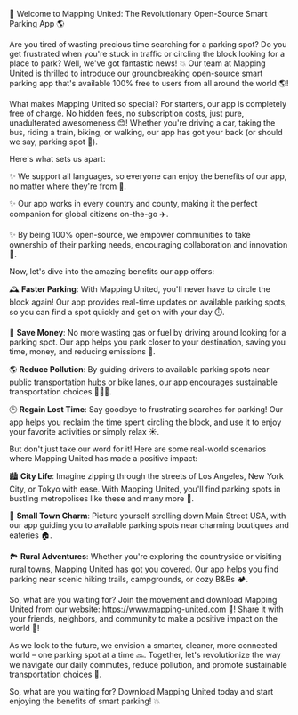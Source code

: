 🚀 Welcome to Mapping United: The Revolutionary Open-Source Smart Parking App 🌎

Are you tired of wasting precious time searching for a parking spot? Do you get frustrated when you're stuck in traffic or circling the block looking for a place to park? Well, we've got fantastic news! 💥 Our team at Mapping United is thrilled to introduce our groundbreaking open-source smart parking app that's available 100% free to users from all around the world 🌎!

What makes Mapping United so special? For starters, our app is completely free of charge. No hidden fees, no subscription costs, just pure, unadulterated awesomeness 😊! Whether you're driving a car, taking the bus, riding a train, biking, or walking, our app has got your back (or should we say, parking spot 📍).

Here's what sets us apart:

✨ We support all languages, so everyone can enjoy the benefits of our app, no matter where they're from 👥.

✨ Our app works in every country and county, making it the perfect companion for global citizens on-the-go ✈️.

✨ By being 100% open-source, we empower communities to take ownership of their parking needs, encouraging collaboration and innovation 🤝.

Now, let's dive into the amazing benefits our app offers:

🕰️ **Faster Parking**: With Mapping United, you'll never have to circle the block again! Our app provides real-time updates on available parking spots, so you can find a spot quickly and get on with your day ⏱️.

💸 **Save Money**: No more wasting gas or fuel by driving around looking for a parking spot. Our app helps you park closer to your destination, saving you time, money, and reducing emissions 💚.

🌎 **Reduce Pollution**: By guiding drivers to available parking spots near public transportation hubs or bike lanes, our app encourages sustainable transportation choices 🚌🚴‍♀️.

🕒 **Regain Lost Time**: Say goodbye to frustrating searches for parking! Our app helps you reclaim the time spent circling the block, and use it to enjoy your favorite activities or simply relax ☀️.

But don't just take our word for it! Here are some real-world scenarios where Mapping United has made a positive impact:

🏙️ **City Life**: Imagine zipping through the streets of Los Angeles, New York City, or Tokyo with ease. With Mapping United, you'll find parking spots in bustling metropolises like these and many more 🗼️.

🌳 **Small Town Charm**: Picture yourself strolling down Main Street USA, with our app guiding you to available parking spots near charming boutiques and eateries 🏠.

🏞️ **Rural Adventures**: Whether you're exploring the countryside or visiting rural towns, Mapping United has got you covered. Our app helps you find parking near scenic hiking trails, campgrounds, or cozy B&Bs 🏕️.

So, what are you waiting for? Join the movement and download Mapping United from our website: https://www.mapping-united.com 📲! Share it with your friends, neighbors, and community to make a positive impact on the world 💪!

As we look to the future, we envision a smarter, cleaner, more connected world – one parking spot at a time 🔜. Together, let's revolutionize the way we navigate our daily commutes, reduce pollution, and promote sustainable transportation choices 🌟.

So, what are you waiting for? Download Mapping United today and start enjoying the benefits of smart parking! 💥